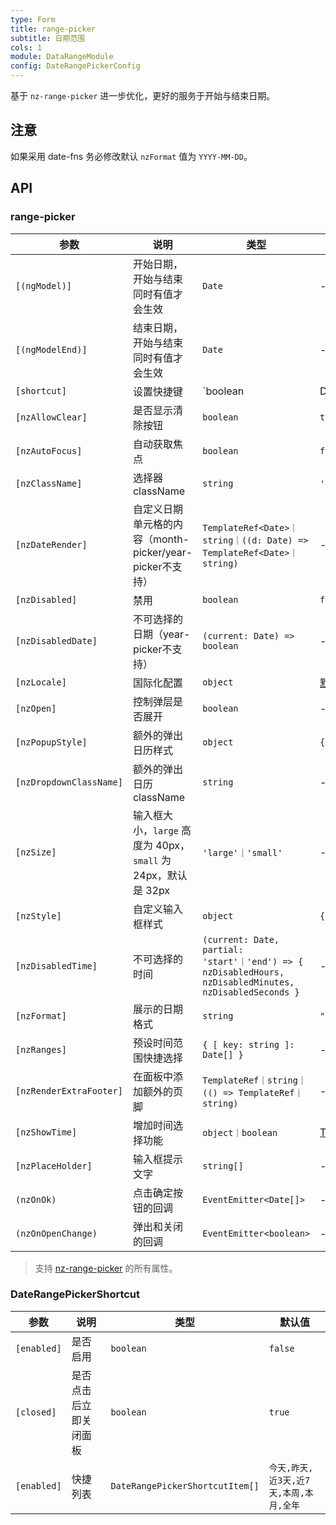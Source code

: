 ```yaml
---
type: Form
title: range-picker
subtitle: 日期范围
cols: 1
module: DataRangeModule
config: DateRangePickerConfig
---
```


基于 `nz-range-picker` 进一步优化，更好的服务于开始与结束日期。

## 注意

如果采用 date-fns 务必修改默认 `nzFormat` 值为 `YYYY-MM-DD`。

## API

### range-picker

参数                    | 说明                                                       | 类型                                                                                                   | 默认值
------------------------|----------------------------------------------------------|--------------------------------------------------------------------------------------------------------|--------------------------------------------------------------------------------------------------------
`[(ngModel)]`           | 开始日期，开始与结束同时有值才会生效                        | `Date`                                                                                                 | -
`[(ngModelEnd)]`        | 结束日期，开始与结束同时有值才会生效                        | `Date`                                                                                                 | -
`[shortcut]`            | 设置快捷键                                                 | `boolean | DateRangePickerShortcut`                                                                    | `false`
`[nzAllowClear]`        | 是否显示清除按钮                                           | `boolean`                                                                                              | `true`
`[nzAutoFocus]`         | 自动获取焦点                                               | `boolean`                                                                                              | `false`
`[nzClassName]`         | 选择器 className                                           | `string`                                                                                               | `''`
`[nzDateRender]`        | 自定义日期单元格的内容（month-picker/year-picker不支持）     | `TemplateRef<Date>｜string｜((d: Date) => TemplateRef<Date>｜string)`                                     | -
`[nzDisabled]`          | 禁用                                                       | `boolean`                                                                                              | `false`
`[nzDisabledDate]`      | 不可选择的日期（year-picker不支持）                          | `(current: Date) => boolean`                                                                           | -
`[nzLocale]`            | 国际化配置                                                 | `object`                                                                                               | [默认配置](https://github.com/ant-design/ant-design/blob/master/components/date-picker/locale/example.json)
`[nzOpen]`              | 控制弹层是否展开                                           | `boolean`                                                                                              | -
`[nzPopupStyle]`        | 额外的弹出日历样式                                         | `object`                                                                                               | `{}`
`[nzDropdownClassName]` | 额外的弹出日历 className                                   | `string`                                                                                               | -
`[nzSize]`              | 输入框大小，`large` 高度为 40px，`small` 为 24px，默认是 32px | `'large'｜'small'`                                                                                      | -
`[nzStyle]`             | 自定义输入框样式                                           | `object`                                                                                               | `{}`
`[nzDisabledTime]`      | 不可选择的时间                                             | `(current: Date, partial: 'start'｜'end') => { nzDisabledHours, nzDisabledMinutes, nzDisabledSeconds }` | -
`[nzFormat]`            | 展示的日期格式                                             | `string`                                                                                               | `"yyyy-MM-dd"`
`[nzRanges]`            | 预设时间范围快捷选择                                       | `{ [ key: string ]: Date[] }`                                                                          | -
`[nzRenderExtraFooter]` | 在面板中添加额外的页脚                                     | `TemplateRef｜string｜(() => TemplateRef｜string)`                                                        | -
`[nzShowTime]`          | 增加时间选择功能                                           | `object｜boolean`                                                                                       | [TimePicker Options](/components/time-picker/zh#api)
`[nzPlaceHolder]`       | 输入框提示文字                                             | `string[]`                                                                                             | -
`(nzOnOk)`              | 点击确定按钮的回调                                         | `EventEmitter<Date[]>`                                                                                 | -
`(nzOnOpenChange)`      | 弹出和关闭的回调                                           | `EventEmitter<boolean>`                                                                                | -

> 支持 [nz-range-picker](https://ng.ant.design/components/date-picker/zh#nz-range-picker) 的所有属性。

### DateRangePickerShortcut

参数        | 说明                   | 类型                            | 默认值
------------|----------------------|---------------------------------|---------------
`[enabled]` | 是否启用               | `boolean`                       | `false`
`[closed]`  | 是否点击后立即关闭面板 | `boolean`                       | `true`
`[enabled]` | 快捷列表               | `DateRangePickerShortcutItem[]` | `今天,昨天,近3天,近7天,本周,本月,全年`
